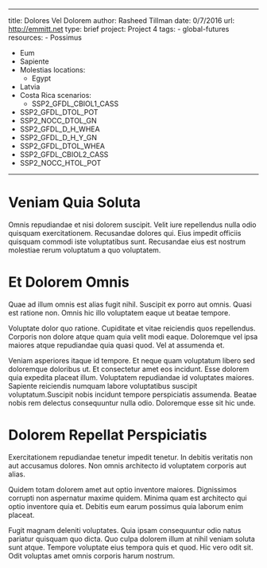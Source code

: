 ---
  title: Dolores Vel Dolorem
  author: Rasheed Tillman
  date: 0/7/2016
  url: http://emmitt.net
  type: brief
  project: Project 4
  tags:
    - global-futures
  resources:
    - Possimus
  - Eum
  - Sapiente
  - Molestias
  locations:
    - Egypt
  - Latvia
  - Costa Rica
  scenarios:
    - SSP2_GFDL_CBIOL1_CASS
  - SSP2_GFDL_DTOL_POT
  - SSP2_NOCC_DTOL_GN
  - SSP2_GFDL_D_H_WHEA
  - SSP2_GFDL_D_H_Y_GN
  - SSP2_GFDL_DTOL_WHEA
  - SSP2_GFDL_CBIOL2_CASS
  - SSP2_NOCC_HTOL_POT
  ---
  # Veniam Quia Soluta
Omnis repudiandae et nisi dolorem suscipit. Velit iure repellendus nulla odio quisquam exercitationem. Recusandae dolores qui. Eius impedit officiis quisquam commodi iste voluptatibus sunt. Recusandae eius est nostrum molestiae rerum voluptatum a quo voluptatem.

# Et Dolorem Omnis
Quae ad illum omnis est alias fugit nihil. Suscipit ex porro aut omnis. Quasi est ratione non. Omnis hic illo voluptatem eaque ut beatae tempore.
 Voluptate dolor quo ratione. Cupiditate et vitae reiciendis quos repellendus. Corporis non dolore atque quam quia velit modi eaque. Doloremque vel ipsa maiores atque repudiandae quia quasi quod. Vel at assumenda et.
 Veniam asperiores itaque id tempore. Et neque quam voluptatum libero sed doloremque doloribus ut. Et consectetur amet eos incidunt. Esse dolorem quia expedita placeat illum. Voluptatem repudiandae id voluptates maiores. Sapiente reiciendis numquam labore voluptatibus suscipit voluptatum.Suscipit nobis incidunt tempore perspiciatis assumenda. Beatae nobis rem delectus consequuntur nulla odio. Doloremque esse sit hic unde.

# Dolorem Repellat Perspiciatis
Exercitationem repudiandae tenetur impedit tenetur. In debitis veritatis non aut accusamus dolores. Non omnis architecto id voluptatem corporis aut alias.
 Quidem totam dolorem amet aut optio inventore maiores. Dignissimos corrupti non aspernatur maxime quidem. Minima quam est architecto qui optio inventore quia et. Debitis eum earum possimus quia laborum enim placeat.
 Fugit magnam deleniti voluptates. Quia ipsam consequuntur odio natus pariatur quisquam quo dicta. Quo culpa dolorem illum at nihil veniam soluta sunt atque. Tempore voluptate eius tempora quis et quod. Hic vero odit sit. Odit voluptas amet omnis corporis harum nostrum.

